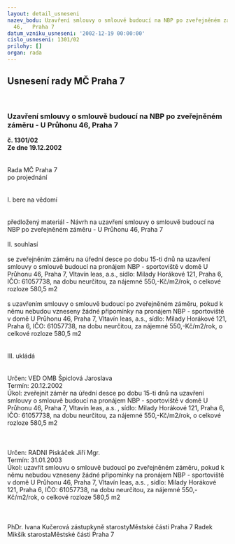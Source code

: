 ```yaml
---
layout: detail_usneseni
nazev_bodu: Uzavření smlouvy o smlouvě budoucí na NBP po zveřejněném záměru - U Průhonu
  46,   Praha 7
datum_vzniku_usneseni: '2002-12-19 00:00:00'
cislo_usneseni: 1301/02
prilohy: []
organ: rada
---
```

<div id="ucUsn_pList" class="usn">
	<span><h2>Usnesení rady MČ Praha 7 </h2>
<br></span><div class="standBody">
<span><h3>Uzavření smlouvy o smlouvě budoucí na NBP po zveřejněném záměru - U Průhonu 46,   Praha 7</h3></span><div class="center">
		<strong>č. 1301/02</strong><br>
	</div>
<div class="center">
		<strong>Ze dne 19.12.2002</strong><br><br>
	</div>
<br>Rada MČ Praha 7<br>po projednání<br><br><br>I.	bere na vědomí<br><br> <br>předložený materiál - Návrh na uzavření smlouvy o smlouvě budoucí na NBP po zveřejněném záměru - U Průhonu 46, Praha 7<br><br>II.	souhlasí <br><br>se zveřejněním záměru na úřední desce po dobu 15-ti dnů na uzavření smlouvy o smlouvě budoucí na pronájem NBP - sportoviště v domě U Průhonu 46, Praha 7, Vltavín leas, a.s., sídlo: Milady Horákové 121, Praha 6, IČO: 61057738, na dobu neurčitou, za nájemné 550,-Kč/m2/rok, o celkové rozloze 580,5 m2<br> <br>s uzavřením smlouvy o smlouvě budoucí po zveřejněném záměru, pokud k němu nebudou vzneseny žádné připomínky na pronájem NBP - sportoviště v domě U Průhonu 46, Praha 7, Vltavín leas, a.s., sídlo: Milady Horákové 121, Praha 6, IČO: 61057738, na dobu neurčitou, za nájemné 550,-Kč/m2/rok, o celkové rozloze 580,5 m2<br><br><br>III.	ukládá <br><br> <br>Určen:	VED OMB Špiclová Jaroslava<br>Termín: 20.12.2002<br>Úkol:	zveřejnit záměr na úřední desce po dobu 15-ti dnů na uzavření smlouvy o smlouvě budoucí na pronájem NBP - sportoviště v domě U Průhonu 46, Praha 7, Vltavín leas, a.s. , sídlo: Milady Horákové 121, Praha 6, IČO: 61057738, na dobu neurčitou, za nájemné 550,-Kč/m2/rok, o celkové rozloze 580,5 m2<br> <br><br> <br>Určen:	RADNI Piskáček Jiří Mgr.<br>Termín: 31.01.2003<br>Úkol:	uzavřít smlouvu o smlouvě budoucí po zveřejněném záměru, pokud k němu nebudou vzneseny žádné připomínky na pronájem NBP - sportoviště v domě U Průhonu 46, Praha 7, Vltavín leas, a.s. , sídlo: Milady Horákové 121, Praha 6, IČO: 61057738, na dobu neurčitou, za nájemné 550,-Kč/m2/rok, o celkové rozloze 580,5 m2<br> <br><br> 	<br>PhDr. Ivana Kučerová zástupkyně starostyMěstské části Praha 7	 Radek Mikšík starostaMěstské části Praha 7<br>	<br><br>
</div>
</div>